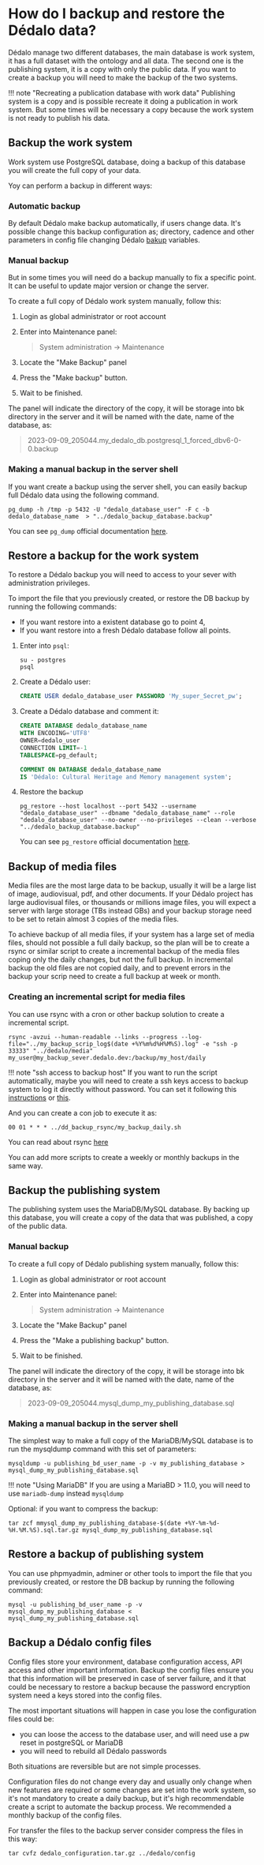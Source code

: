 # How do I backup and restore the Dédalo data?

Dédalo manage two different databases, the main database is work system, it has a full dataset with the ontology and all data. The second one is the publishing system, it is a copy with only the public data. If you want to create a backup you will need to make the backup of the two systems.

!!! note "Recreating a publication database with work data"
    Publishing system is a copy and is possible recreate it doing a publication in work system. But some times will be necessary a copy because the work system is not ready to publish his data.

## Backup the work system

Work system use PostgreSQL database, doing a backup of this database you will create the full copy of your data.

Yoy can perform a backup in different ways:

### Automatic backup

By default Dédalo make backup automatically, if users change data. It's possible change this backup configuration as; directory, cadence and other parameters in config file changing Dédalo [bakup](../config/config.md#backup-variables) variables.

### Manual backup

But in some times you will need do a backup manually to fix a specific point. It can be useful to update major version or change the server.

To create a full copy of Dédalo work system manually, follow this:

1. Login as global administrator or root account
2. Enter into Maintenance panel:

    > System administration -> Maintenance

3. Locate the "Make Backup" panel
4. Press the "Make backup" button.
5. Wait to be finished.

The panel will indicate the directory of the copy, it will be storage into bk directory in the server and it will be named with the date, name of the database, as:

> 2023-09-09_205044.my_dedalo_db.postgresql_1_forced_dbv6-0-0.backup

### Making a manual backup in the server shell

If you want create a backup using the server shell, you can easily backup full Dédalo data using the following command.

```shell
pg_dump -h /tmp -p 5432 -U "dedalo_database_user" -F c -b dedalo_database_name  > "../dedalo_backup_database.backup"
```

You can see `pg_dump` official documentation [here](https://www.postgresql.org/docs/current/app-pgdump.html).

## Restore a backup for the work system

To restore a Dédalo backup you will need to access to your sever with administration privileges.

To import the file that you previously created, or restore the DB backup by running the following commands:

- If you want restore into a existent database go to point 4,
- If you want restore into a fresh Dédalo database follow all points.

1. Enter into `psql`:

    ```shell
    su - postgres
    psql
    ```

2. Create a Dédalo user:

    ```sql
    CREATE USER dedalo_database_user PASSWORD 'My_super_Secret_pw';
    ```

3. Create a Dédalo database and comment it:

    ```sql
    CREATE DATABASE dedalo_database_name
    WITH ENCODING='UTF8'
    OWNER=dedalo_user
    CONNECTION LIMIT=-1
    TABLESPACE=pg_default;
    ```

    ```sql
    COMMENT ON DATABASE dedalo_database_name
    IS 'Dédalo: Cultural Heritage and Memory management system';
    ```

4. Restore the backup

    ```shell
    pg_restore --host localhost --port 5432 --username "dedalo_database_user" --dbname "dedalo_database_name" --role "dedalo_database_user" --no-owner --no-privileges --clean --verbose "../dedalo_backup_database.backup"
    ```

    You can see `pg_restore` official documentation [here](https://www.postgresql.org/docs/current/app-pgrestore.html).

## Backup of media files

Media files are the most large data to be backup, usually it will be a large list of image, audiovisual, pdf, and other documents. If your Dédalo project has large audiovisual files, or thousands or millions image files, you will expect a server with large storage (TBs instead GBs) and your backup storage need to be set to retain almost 3 copies of the media files.

To achieve backup of all media files, if your system has a large set of media files, should not possible a full daily backup, so the plan will be to create a rsync or similar script to create a incremental backup of the media files coping  only the daily changes, but not the full backup. In incremental backup the old files are not copied daily, and to prevent errors in the backup your scrip need to create a full backup at week or month.

### Creating an incremental script for media files

You can use rsync with a cron or other backup solution to create a incremental script.

```shell
rsync -avzui --human-readable --links --progress --log-file="../my_backup_scrip_log$(date +%Y%m%d%H%M%S).log" -e "ssh -p 33333" "../dedalo/media" my_user@my_backup_sever.dedalo.dev:/backup/my_host/daily
```

!!! note "ssh access to backup host"
    If you want to run the script automatically, maybe you will need to create a ssh keys access to backup system to log it directly without password. You can set it following this [instructions](https://help.ubuntu.com/community/SSH/OpenSSH/Keys) or [this](https://www.digitalocean.com/community/tutorials/how-to-set-up-ssh-keys-on-rocky-linux-8).

And you can create a con job to execute it as:

```cron
00 01 * * * ../dd_backup_rsync/my_backup_daily.sh
```

You can read about rsync [here](https://rsync.samba.org)

You can add more scripts to create a weekly or monthly backups in the same way.

## Backup the publishing system

The publishing system uses the MariaDB/MySQL database. By backing up this database, you will create a copy of the data that was published, a copy of the public data.

### Manual backup

To create a full copy of Dédalo publishing system manually, follow this:

1. Login as global administrator or root account
2. Enter into Maintenance panel:

    > System administration -> Maintenance

3. Locate the "Make Backup" panel
4. Press the "Make a publishing backup" button.
5. Wait to be finished.

The panel will indicate the directory of the copy, it will be storage into bk directory in the server and it will be named with the date, name of the database, as:

> 2023-09-09_205044.mysql_dump_my_publishing_database.sql

### Making a manual backup in the server shell

 The simplest way to make a full copy of the MariaDB/MySQL database is to run the mysqldump command with this set of parameters:

```shell
mysqldump -u publishing_bd_user_name -p -v my_publishing_database > mysql_dump_my_publishing_database.sql
```

!!! note "Using MariaDB"
    If you are using a MariaBD > 11.0, you will need to use `mariadb-dump` instead `mysqldump`

Optional: if you want to compress the backup:

```shell
tar zcf mmysql_dump_my_publishing_database-$(date +%Y-%m-%d-%H.%M.%S).sql.tar.gz mysql_dump_my_publishing_database.sql
```

## Restore a backup of publishing system

You can use phpmyadmin, adminer or other tools to import the file that you previously created, or restore the DB backup by running the following command:

```shell
mysql -u publishing_bd_user_name -p -v  mysql_dump_my_publishing_database < mysql_dump_my_publishing_database.sql
```

## Backup a Dédalo config files

Config files store your environment, database configuration access, API access and other important information. Backup the config files ensure you that this information will be preserved in case of server failure, and it that could be necessary to restore a backup because the password encryption system need a keys stored into the config files.

The most important situations will happen in  case you lose the configuration files could be:

- you can loose the access to the database user, and will need use a pw reset in postgreSQL or MariaDB
- you will need to rebuild all Dédalo passwords
  
Both situations are reversible but are not simple processes.

Configuration files do not change every day and usually only change when new features are required or some changes are set into the work system, so it's not mandatory to create a daily backup, but it's high recommendable create a script to automate the backup process. We recommended a monthly backup of the config files.

For transfer the files to the backup server consider compress the files in this way:

```shell
tar cvfz dedalo_configuration.tar.gz ../dedalo/config
```
